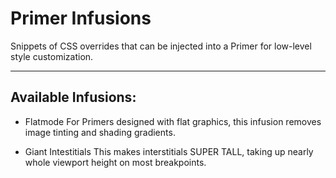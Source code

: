 # Primer Infusions

Snippets of CSS overrides that can be injected into a Primer for low-level style customization.

---

## Available Infusions:

- Flatmode
	For Primers designed with flat graphics, this infusion removes image tinting and shading gradients.

- Giant Intestitials
	This makes interstitials SUPER TALL, taking up nearly whole viewport height on most breakpoints.